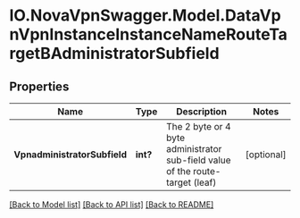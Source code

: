 # IO.NovaVpnSwagger.Model.DataVpnVpnInstanceInstanceNameRouteTargetBAdministratorSubfield
## Properties

Name | Type | Description | Notes
------------ | ------------- | ------------- | -------------
**VpnadministratorSubfield** | **int?** | The 2 byte or 4 byte administrator sub-field value of the route-target (leaf) | [optional] 

[[Back to Model list]](../README.md#documentation-for-models) [[Back to API list]](../README.md#documentation-for-api-endpoints) [[Back to README]](../README.md)

